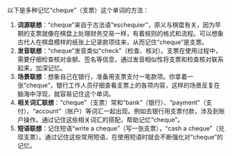 以下是多种记忆“cheque”（支票）这个单词的方法：
1. **词源联想**：“cheque”来自于古法语“eschequier”，原义与棋盘有关，因为早期的支票就像在棋盘上处理财务交易一样，有着规则的格式和流程。可以想象古代人在棋盘模样的纸张上记录款项往来，从而记住“cheque”是支票。
2. **发音联想**：“cheque”发音类似“check”（检查、核对）。支票在使用过程中，需要仔细检查核对金额、签名等信息，通过发音相似性将支票和检查核对联系起来，加深记忆。
3. **场景联想**：想象自己在银行，准备用支票支付一笔款项。你拿着一张“cheque”，银行工作人员仔细查看支票上的各项内容，这样的场景反复在脑海中浮现，就容易记住这个单词。
4. **相关词汇联想**：“cheque”（支票）常和“bank”（银行）、“payment”（支付）、“account”（账户）等词汇一起出现。例如去银行用支票付款，涉及到账户操作。通过记住这些相关词汇的搭配，帮助记忆“cheque”。
5. **短语联想**：记住短语“write a cheque”（写一张支票），“cash a cheque”（兑现支票）。通过记住这些常用短语，在使用短语时就会不断强化对“cheque”的记忆。 